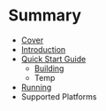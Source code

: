# Summary

* [Cover](README.md)
* [Introduction](documentation/Introduction.md)
* [Quick Start Guide](documentation/QuickStartGuide.md)
   * [Building](documentation/Building.md)
   * Temp
* [Running](documentation/Running.md)
* Supported Platforms

